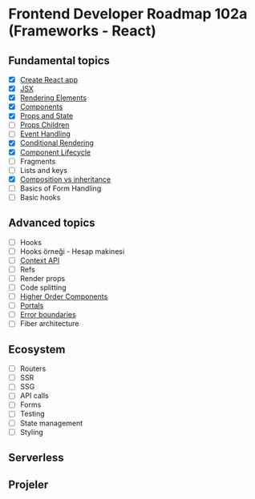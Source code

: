 # Frontend Developer Roadmap 102a (Frameworks - React)

## Fundamental topics

- [x] [Create React app](create-react-app/)
- [x] [JSX](jsx/)
- [x] [Rendering Elements](rendering-elements/)
- [x] [Components](components/) 
- [x] [Props and State](props-and-state/)
- [ ] [Props Children](props-children/)
- [ ] [Event Handling](event-handling/)
- [x] [Conditional Rendering](conditional-rendering/)
- [x] [Component Lifecycle](component-lifecycle)
- [ ] Fragments
- [ ] Lists and keys
- [x] [Composition vs inheritance](composition-vs-inheritance)
- [ ] Basics of Form Handling
- [ ] Basic hooks

## Advanced topics

- [ ] Hooks
- [ ] Hooks örneği - Hesap makinesi
- [ ] [Context API](context-api/)
- [ ] Refs
- [ ] Render props
- [ ] Code splitting
- [ ] [Higher Order Components](higher-order-components/)
- [ ] [Portals](react-portals/)
- [ ] [Error boundaries](error-boundaries/)
- [ ] Fiber architecture

## Ecosystem

- [ ] Routers
- [ ] SSR
- [ ] SSG
- [ ] API calls
- [ ] Forms
- [ ] Testing
- [ ] State management
- [ ] Styling

## Serverless

## Projeler
